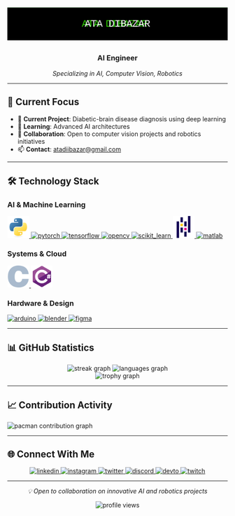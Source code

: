 <h1 align="center">
  <img src="https://raw.githubusercontent.com/Atadbz/Atadbz/main/name.svg" alt="Ata Dibazar" />
</h1>

<h3 align="center">AI Engineer</h3>

<p align="center">
  <em>Specializing in AI, Computer Vision, Robotics</em>
</p>

---

## 🚀 Current Focus

- 🔭 **Current Project**: Diabetic-brain disease diagnosis using deep learning
- 🌱 **Learning**: Advanced AI architectures 
- 👯 **Collaboration**: Open to computer vision projects and robotics initiatives
- 📫 **Contact**: atadiibazar@gmail.com

---

## 🛠️ Technology Stack

### AI & Machine Learning
<p align="left">
  <a href="https://www.python.org" target="_blank" rel="noreferrer">
    <img src="https://raw.githubusercontent.com/devicons/devicon/master/icons/python/python-original.svg" alt="python" width="50" height="50"/>
  </a>
  <a href="https://pytorch.org/" target="_blank" rel="noreferrer">
    <img src="https://www.vectorlogo.zone/logos/pytorch/pytorch-icon.svg" alt="pytorch" width="50" height="50"/>
  </a>
  <a href="https://www.tensorflow.org" target="_blank" rel="noreferrer">
    <img src="https://www.vectorlogo.zone/logos/tensorflow/tensorflow-icon.svg" alt="tensorflow" width="50" height="50"/>
  </a>
  <a href="https://opencv.org/" target="_blank" rel="noreferrer">
    <img src="https://www.vectorlogo.zone/logos/opencv/opencv-icon.svg" alt="opencv" width="50" height="50"/>
  </a>
  <a href="https://scikit-learn.org/" target="_blank" rel="noreferrer">
    <img src="https://upload.wikimedia.org/wikipedia/commons/0/05/Scikit_learn_logo_small.svg" alt="scikit_learn" width="50" height="50"/>
  </a>
  <a href="https://pandas.pydata.org/" target="_blank" rel="noreferrer">
    <img src="https://raw.githubusercontent.com/devicons/devicon/2ae2a900d2f041da66e950e4d48052658d850630/icons/pandas/pandas-original.svg" alt="pandas" width="50" height="50"/>
  </a>
  <a href="https://www.mathworks.com/" target="_blank" rel="noreferrer">
    <img src="https://upload.wikimedia.org/wikipedia/commons/2/21/Matlab_Logo.png" alt="matlab" width="50" height="50"/>
  </a>
</p>

### Systems & Cloud
  <a href="https://www.cprogramming.com/" target="_blank" rel="noreferrer">
    <img src="https://raw.githubusercontent.com/devicons/devicon/master/icons/c/c-original.svg" alt="c" width="50" height="50"/>
  </a>
  <a href="https://www.w3schools.com/cs/" target="_blank" rel="noreferrer">
    <img src="https://raw.githubusercontent.com/devicons/devicon/master/icons/csharp/csharp-original.svg" alt="csharp" width="50" height="50"/>
  </a>
</p>

### Hardware & Design
<p align="left">
  <a href="https://www.arduino.cc/" target="_blank" rel="noreferrer">
    <img src="https://cdn.worldvectorlogo.com/logos/arduino-1.svg" alt="arduino" width="50" height="50"/>
  </a>
  <a href="https://www.blender.org/" target="_blank" rel="noreferrer">
    <img src="https://download.blender.org/branding/community/blender_community_badge_white.svg" alt="blender" width="50" height="50"/>
  </a>
  <a href="https://www.figma.com/" target="_blank" rel="noreferrer">
    <img src="https://www.vectorlogo.zone/logos/figma/figma-icon.svg" alt="figma" width="50" height="50"/>
  </a>
</p>

---

## 📊 GitHub Statistics

<div align="center">
  <img src="https://streak-stats.demolab.com?user=atadbz&locale=en&mode=daily&theme=dracula&hide_border=false&border_radius=5" height="180" alt="streak graph"/>
  <img src="https://github-readme-stats.vercel.app/api/top-langs?username=atadbz&show_icons=true&locale=en&layout=compact&theme=dracula" height="180" alt="languages graph"/>
</div>

<div align="center">
  <img src="https://github-profile-trophy.vercel.app?username=atadbz&theme=dracula&column=-1&row=1&margin-w=8&margin-h=8&no-bg=false&no-frame=false" alt="trophy graph"/>
</div>

---

## 📈 Contribution Activity

<picture align="center">
  <source media="(prefers-color-scheme: dark)" srcset="https://raw.githubusercontent.com/atadbz/atadbz/output/pacman-contribution-graph-dark.svg">
  <source media="(prefers-color-scheme: light)" srcset="https://raw.githubusercontent.com/atadbz/atadbz/output/pacman-contribution-graph.svg">
  <img alt="pacman contribution graph" src="https://raw.githubusercontent.com/atadbz/atadbz/output/pacman-contribution-graph.svg">
</picture>

---

## 🌐 Connect With Me

<p align="center">
  <a href="https://linkedin.com/in/ata-dibazar" target="_blank">
    <img src="https://img.shields.io/static/v1?message=LinkedIn&logo=linkedin&label=&color=0077B5&logoColor=white&labelColor=&style=for-the-badge" height="35" alt="linkedin"/>
  </a>
  <a href="https://instagram.com/ata__dibazar" target="_blank">
    <img src="https://img.shields.io/static/v1?message=Instagram&logo=instagram&label=&color=E4405F&logoColor=white&labelColor=&style=for-the-badge" height="35" alt="instagram"/>
  </a>
  <a href="https://twitter.com/yourusername" target="_blank">
    <img src="https://img.shields.io/static/v1?message=Twitter&logo=twitter&label=&color=1DA1F2&logoColor=white&labelColor=&style=for-the-badge" height="35" alt="twitter"/>
  </a>
  <a href="https://discord.com/users/youruserid" target="_blank">
    <img src="https://img.shields.io/static/v1?message=Discord&logo=discord&label=&color=7289DA&logoColor=white&labelColor=&style=for-the-badge" height="35" alt="discord"/>
  </a>
  <a href="https://dev.to/yourusername" target="_blank">
    <img src="https://img.shields.io/static/v1?message=dev.to&logo=dev.to&label=&color=0A0A0A&logoColor=white&labelColor=&style=for-the-badge" height="35" alt="devto"/>
  </a>
  <a href="https://twitch.tv/yourusername" target="_blank">
    <img src="https://img.shields.io/static/v1?message=Twitch&logo=twitch&label=&color=9146FF&logoColor=white&labelColor=&style=for-the-badge" height="35" alt="twitch"/>
  </a>
</p>

---

<p align="center">
  <em>💡 Open to collaboration on innovative AI and robotics projects</em>
</p>

<p align="center">
  <img src="https://komarev.com/ghpvc/?username=atadbz&label=Profile%20views&color=0e75b6&style=flat" alt="profile views"/>
</p>
